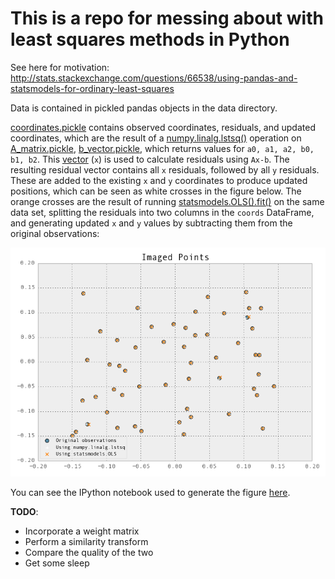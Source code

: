 # This is a repo for messing about with least squares methods in Python #

See here for motivation: http://stats.stackexchange.com/questions/66538/using-pandas-and-statsmodels-for-ordinary-least-squares

Data is contained in pickled pandas objects in the data directory.

[coordinates.pickle](data/coordinates.pickle) contains observed coordinates, residuals, and updated coordinates, which are the result of a [numpy.linalg.lstsq()](http://docs.scipy.org/doc/numpy/reference/generated/numpy.linalg.lstsq.html) operation on [A_matrix.pickle](data/A_matrix.pickle), [b_vector.pickle](data/b_vector.pickle), which returns values for `a0, a1, a2, b0, b1, b2`. This [vector](data/params.pickle) (`x`) is used to calculate residuals using `Ax-b`. The resulting residual vector contains all `x` residuals, followed by all `y` residuals. These are added to the existing `x` and `y` coordinates to produce updated positions, which can be seen as white crosses in the figure below. The orange crosses are the result of running [statsmodels.OLS().fit()](http://statsmodels.sourceforge.net/devel/generated/statsmodels.regression.linear_model.OLS.html#statsmodels.regression.linear_model.OLS) on the same data set, splitting the residuals into two columns in the `coords` DataFrame, and generating updated `x` and `y` values by subtracting them from the original observations:

![results](results.png "Least Squares Fit Results of an Affine Transformation")

You can see the IPython notebook used to generate the figure [here](http://nbviewer.ipython.org/urls/raw.github.com/urschrei/linalg/master/statsmodels.ipynb).

**TODO**:
- Incorporate a weight matrix
- Perform a similarity transform
- Compare the quality of the two
- Get some sleep
